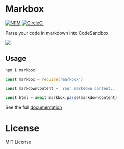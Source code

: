 # Markbox

[![NPM](https://badgen.net/npm/v/markbox)](https://npm.im/markbox)
[![CircleCI](https://circleci.com/gh/djyde/markbox/tree/master.svg?style=shield)](https://circleci.com/gh/djyde/markbox/tree/master)

Parse your code in markdown into CodeSandbox.

![](https://ws2.sinaimg.cn/large/006tNc79gy1fvo0pvcsulj31kw14gnbd.jpg)

## Usage

```
npm i markbox
```

```js
const markbox = require('markbox')

const markdownContent = `Your markdown content...`

const html = await markbox.parse(markdownContent)
```

See the full [documentation](https://markbox.netlify.com)

# License

MIT License